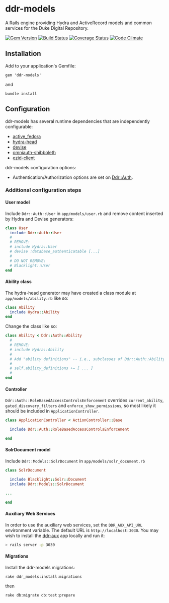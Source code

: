 # ddr-models

A Rails engine providing Hydra and ActiveRecord models and common services for the Duke Digital Repository.

[![Gem Version](https://badge.fury.io/rb/ddr-models.svg)](http://badge.fury.io/rb/ddr-models)
[![Build Status](https://travis-ci.org/duke-libraries/ddr-models.svg?branch=develop)](https://travis-ci.org/duke-libraries/ddr-models)
[![Coverage Status](https://coveralls.io/repos/duke-libraries/ddr-models/badge.png?branch=develop)](https://coveralls.io/r/duke-libraries/ddr-models?branch=develop)
[![Code Climate](https://codeclimate.com/github/duke-libraries/ddr-models/badges/gpa.svg)](https://codeclimate.com/github/duke-libraries/ddr-models)

## Installation

Add to your application's Gemfile:

    gem 'ddr-models'

and

    bundle install

## Configuration

ddr-models has several runtime dependencies that are independently configurable:

- [active_fedora](https://github.com/projecthydra/active_fedora)
- [hydra-head](https://github.com/projecthydra/hydra-head)
- [devise](https://github.com/plataformatec/devise)
- [omniauth-shibboleth](https://github.com/toyokazu/omniauth-shibboleth)
- [ezid-client](https://github.com/duke-libaries/ezid-client)

ddr-models configuration options:

- Authentication/Authorization options are set on [Ddr::Auth](http://www.rubydoc.info/gems/ddr-models/Ddr/Auth).

### Additional configuration steps

#### User model

Include `Ddr::Auth::User` in `app/models/user.rb` and remove content inserted by Hydra and Devise generators:

```ruby
class User
  include Ddr::Auth::User
  #
  # REMOVE:
  # include Hydra::User
  # devise :database_authenticatable [...]
  #
  # DO NOT REMOVE:
  # Blacklight::User
end
```

#### Ability class

The hydra-head generator may have created a class module at `app/models/ability.rb` like so:

```ruby
class Ability
  include Hydra::Ability
end
```

Change the class like so:

```ruby
class Ability < Ddr::Auth::Ability
  #
  # REMOVE:
  # include Hydra::Ability
  #
  # Add "ability definitions" -- i.e., subclasses of Ddr::Auth::AbilityDefinitions.
  #
  # self.ability_definitions += [ ... ]
  #
end
```

#### Controller

`Ddr::Auth::RoleBasedAccessControlsEnforcement` overrides `current_ability`, `gated_discovery_filters` and `enforce_show_permissions`, so most likely it should be included in `ApplicationController`.

```ruby
class ApplicationController < ActionController::Base

  include Ddr::Auth::RoleBasedAccessControlsEnforcement

end
```

#### SolrDocument model

Include `Ddr::Models::SolrDocument` in `app/models/solr_document.rb`

```ruby
class SolrDocument

  include Blacklight::Solr::Document
  include Ddr::Models::SolrDocument

...

end
```

#### Auxiliary Web Services

In order to use the auxiliary web services, set the `DDR_AUX_API_URL` environment variable.  The default URL is `http://localhost:3030`.  You may wish to install the [ddr-aux](https://github.com/duke-libraries/ddr-aux) app locally and run it:

```sh
> rails server -p 3030
```

#### Migrations

Install the ddr-models migrations:

    rake ddr_models:install:migrations

then

    rake db:migrate db:test:prepare

